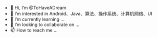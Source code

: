 - 👋 Hi, I’m @ToHaveADream
- 👀 I’m interested in Android、Java、算法、操作系统、计算机网络、UI
- 🌱 I’m currently learning ...
- 💞️ I’m looking to collaborate on ...
- 📫 How to reach me ...

<!---
ToHaveADream/ToHaveADream is a ✨ special ✨ repository because its `README.md` (this file) appears on your GitHub profile.
You can click the Preview link to take a look at your changes.
--->
